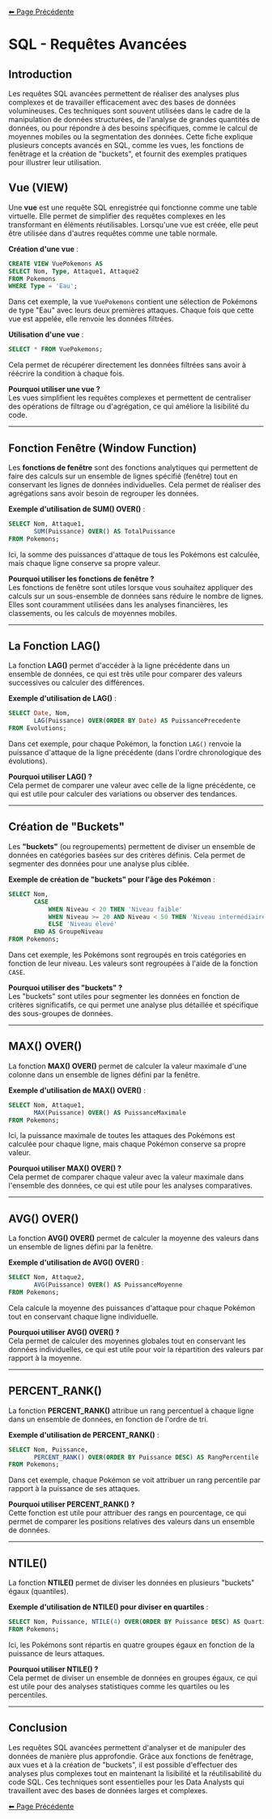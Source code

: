 [⬅ Page Précédente](../README.md)

# SQL - Requêtes Avancées

## Introduction

Les requêtes SQL avancées permettent de réaliser des analyses plus complexes et de travailler efficacement avec des bases de données volumineuses. Ces techniques sont souvent utilisées dans le cadre de la manipulation de données structurées, de l'analyse de grandes quantités de données, ou pour répondre à des besoins spécifiques, comme le calcul de moyennes mobiles ou la segmentation des données. Cette fiche explique plusieurs concepts avancés en SQL, comme les vues, les fonctions de fenêtrage et la création de "buckets", et fournit des exemples pratiques pour illustrer leur utilisation.

## Vue (VIEW)

Une **vue** est une requête SQL enregistrée qui fonctionne comme une table virtuelle. Elle permet de simplifier des requêtes complexes en les transformant en éléments réutilisables. Lorsqu'une vue est créée, elle peut être utilisée dans d'autres requêtes comme une table normale.

**Création d'une vue** :
```sql
CREATE VIEW VuePokemons AS
SELECT Nom, Type, Attaque1, Attaque2 
FROM Pokemons
WHERE Type = 'Eau';
```
Dans cet exemple, la vue `VuePokemons` contient une sélection de Pokémons de type "Eau" avec leurs deux premières attaques. Chaque fois que cette vue est appelée, elle renvoie les données filtrées. 

**Utilisation d'une vue** :
```sql
SELECT * FROM VuePokemons;
```
Cela permet de récupérer directement les données filtrées sans avoir à réécrire la condition à chaque fois.

**Pourquoi utiliser une vue ?**  
Les vues simplifient les requêtes complexes et permettent de centraliser des opérations de filtrage ou d'agrégation, ce qui améliore la lisibilité du code.

---

## Fonction Fenêtre (Window Function)

Les **fonctions de fenêtre** sont des fonctions analytiques qui permettent de faire des calculs sur un ensemble de lignes spécifié (fenêtre) tout en conservant les lignes de données individuelles. Cela permet de réaliser des agrégations sans avoir besoin de regrouper les données.

**Exemple d'utilisation de SUM() OVER()** :
```sql
SELECT Nom, Attaque1, 
       SUM(Puissance) OVER() AS TotalPuissance
FROM Pokemons;
```
Ici, la somme des puissances d'attaque de tous les Pokémons est calculée, mais chaque ligne conserve sa propre valeur.

**Pourquoi utiliser les fonctions de fenêtre ?**  
Les fonctions de fenêtre sont utiles lorsque vous souhaitez appliquer des calculs sur un sous-ensemble de données sans réduire le nombre de lignes. Elles sont couramment utilisées dans les analyses financières, les classements, ou les calculs de moyennes mobiles.

---

## La Fonction LAG()

La fonction **LAG()** permet d'accéder à la ligne précédente dans un ensemble de données, ce qui est très utile pour comparer des valeurs successives ou calculer des différences.

**Exemple d'utilisation de LAG()** :
```sql
SELECT Date, Nom, 
       LAG(Puissance) OVER(ORDER BY Date) AS PuissancePrecedente
FROM Evolutions;
```
Dans cet exemple, pour chaque Pokémon, la fonction `LAG()` renvoie la puissance d'attaque de la ligne précédente (dans l'ordre chronologique des évolutions).

**Pourquoi utiliser LAG() ?**  
Cela permet de comparer une valeur avec celle de la ligne précédente, ce qui est utile pour calculer des variations ou observer des tendances.

---

## Création de "Buckets"

Les **"buckets"** (ou regroupements) permettent de diviser un ensemble de données en catégories basées sur des critères définis. Cela permet de segmenter des données pour une analyse plus ciblée.

**Exemple de création de "buckets" pour l'âge des Pokémon** :
```sql
SELECT Nom, 
       CASE
           WHEN Niveau < 20 THEN 'Niveau faible'
           WHEN Niveau >= 20 AND Niveau < 50 THEN 'Niveau intermédiaire'
           ELSE 'Niveau élevé'
       END AS GroupeNiveau
FROM Pokemons;
```
Dans cet exemple, les Pokémons sont regroupés en trois catégories en fonction de leur niveau. Les valeurs sont regroupées à l'aide de la fonction `CASE`.

**Pourquoi utiliser des "buckets" ?**  
Les "buckets" sont utiles pour segmenter les données en fonction de critères significatifs, ce qui permet une analyse plus détaillée et spécifique des sous-groupes de données.

---

## MAX() OVER()

La fonction **MAX() OVER()** permet de calculer la valeur maximale d'une colonne dans un ensemble de lignes défini par la fenêtre.

**Exemple d'utilisation de MAX() OVER()** :
```sql
SELECT Nom, Attaque1, 
       MAX(Puissance) OVER() AS PuissanceMaximale
FROM Pokemons;
```
Ici, la puissance maximale de toutes les attaques des Pokémons est calculée pour chaque ligne, mais chaque Pokémon conserve sa propre valeur.

**Pourquoi utiliser MAX() OVER() ?**  
Cela permet de comparer chaque valeur avec la valeur maximale dans l'ensemble des données, ce qui est utile pour les analyses comparatives.

---

## AVG() OVER()

La fonction **AVG() OVER()** permet de calculer la moyenne des valeurs dans un ensemble de lignes défini par la fenêtre.

**Exemple d'utilisation de AVG() OVER()** :
```sql
SELECT Nom, Attaque2, 
       AVG(Puissance) OVER() AS PuissanceMoyenne
FROM Pokemons;
```
Cela calcule la moyenne des puissances d'attaque pour chaque Pokémon tout en conservant chaque ligne individuelle.

**Pourquoi utiliser AVG() OVER() ?**  
Cela permet de calculer des moyennes globales tout en conservant les données individuelles, ce qui est utile pour voir la répartition des valeurs par rapport à la moyenne.

---

## PERCENT_RANK()

La fonction **PERCENT_RANK()** attribue un rang percentuel à chaque ligne dans un ensemble de données, en fonction de l'ordre de tri.

**Exemple d'utilisation de PERCENT_RANK()** :
```sql
SELECT Nom, Puissance, 
       PERCENT_RANK() OVER(ORDER BY Puissance DESC) AS RangPercentile
FROM Pokemons;
```
Dans cet exemple, chaque Pokémon se voit attribuer un rang percentile par rapport à la puissance de ses attaques.

**Pourquoi utiliser PERCENT_RANK() ?**  
Cette fonction est utile pour attribuer des rangs en pourcentage, ce qui permet de comparer les positions relatives des valeurs dans un ensemble de données.

---

## NTILE()

La fonction **NTILE()** permet de diviser les données en plusieurs "buckets" égaux (quantiles).

**Exemple d'utilisation de NTILE() pour diviser en quartiles** :
```sql
SELECT Nom, Puissance, NTILE(4) OVER(ORDER BY Puissance DESC) AS Quartile
FROM Pokemons;
```
Ici, les Pokémons sont répartis en quatre groupes égaux en fonction de la puissance de leurs attaques.

**Pourquoi utiliser NTILE() ?**  
Cela permet de diviser un ensemble de données en groupes égaux, ce qui est utile pour des analyses statistiques comme les quartiles ou les percentiles.

---

## Conclusion

Les requêtes SQL avancées permettent d'analyser et de manipuler des données de manière plus approfondie. Grâce aux fonctions de fenêtrage, aux vues et à la création de "buckets", il est possible d'effectuer des analyses plus complexes tout en maintenant la lisibilité et la réutilisabilité du code SQL. Ces techniques sont essentielles pour les Data Analysts qui travaillent avec des bases de données larges et complexes.

[⬅ Page Précédente](../README.md)